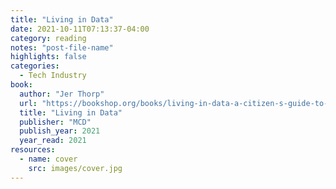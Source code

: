 ```yaml
---
title: "Living in Data"
date: 2021-10-11T07:13:37-04:00
category: reading
notes: "post-file-name"
highlights: false
categories:
  - Tech Industry
book:
  author: "Jer Thorp"
  url: "https://bookshop.org/books/living-in-data-a-citizen-s-guide-to-a-better-information-future/9780374189907"
  title: "Living in Data"
  publisher: "MCD"
  publish_year: 2021
  year_read: 2021
resources:
  - name: cover
    src: images/cover.jpg
---
```


